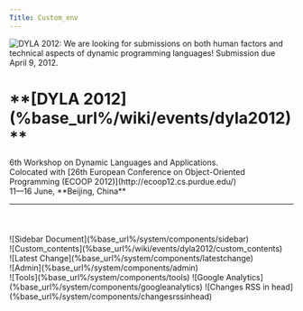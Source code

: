```yaml
---
Title: Custom_env
---
```


<div class="container">
    <img class="logo" title="DYLA 2012: We are looking for submissions on both human factors and technical aspects of dynamic programming languages! Submission due April 9, 2012." src="http://scg.unibe.ch/files/b7/2qmu16x2vmrjbqpnj90aqg71pf64f2/dyla2012-web.png"/>
    <div class="header column span-24 last">
    <h1 class="heading">**[DYLA 2012](%base_url%/wiki/events/dyla2012)**</h1>
    <p> 6th Workshop on Dynamic Languages and Applications.
    <br/> Colocated with [26th European Conference on Object-Oriented Programming (ECOOP 2012)](http://ecoop12.cs.purdue.edu/)
    <br/>11&mdash;16 June, **Beijing, China**
    </p>
    <hr/>
  </div>  
  <div class="column span-24 last mainbody">
    <h1 class="heading"></h1>
    <div class="sidebar column span-6 prepend-2 last">![Sidebar Document](%base_url%/system/components/sidebar)</div>
    <div class="contents column span-16">![Custom_contents](%base_url%/wiki/events/dyla2012/custom_contents)</div>
  </div>
  <div class="footnote">![Latest Change](%base_url%/system/components/latestchange)</div>
  ![Admin](%base_url%/system/components/admin)
</div>
<div class="hidden">
![Tools](%base_url%/system/components/tools)
![Google Analytics](%base_url%/system/components/googleanalytics)
![Changes RSS in head](%base_url%/system/components/changesrssinhead)
</div>
